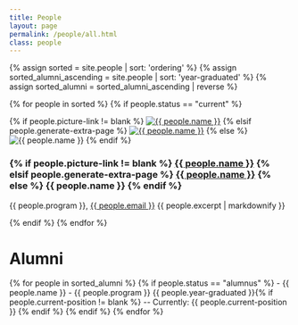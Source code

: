 ```yaml
---
title: People 
layout: page 
permalink: /people/all.html
class: people
---
```


{% assign sorted = site.people | sort: 'ordering' %}
{% assign sorted_alumni_ascending = site.people | sort: 'year-graduated' %}
{% assign sorted_alumni = sorted_alumni_ascending | reverse %}

{% for people in sorted %}
{% if people.status == "current" %}
<div class="flex-container">
<div class="flex-child disappearing">
{% if people.picture-link != blank %}
<a href="{{ people.picture-link }}" target="_blank"><img src="{{ site.baseurl }}{{ people.picture }}" alt="{{ people.name }}" title="{{ people.name }}"></a>
{% elsif people.generate-extra-page %}
<a href="{{ site.baseurl }}{{ people.url }}" target="_blank"><img src="{{ site.baseurl }}{{ people.picture }}" alt="{{ people.name }}" title="{{ people.name }}"></a>
{% else %}
<img src="{{ site.baseurl }}{{ people.picture }}" alt="{{ people.name }}" title="{{ people.name }}">
{% endif %}
</div>
<div class="flex-child">
<h3>
{% if people.picture-link != blank %}
<a href="{{ people.header-link }}" target="_blank">{{ people.name }}</a>
{% elsif people.generate-extra-page %}
<a href="{{ site.baseurl }}{{ people.url }}" target="_blank">{{ people.name }}</a>
{% else %}
{{ people.name }}
{% endif %}
</h3>
<div class="flex-child">
    <p>{{ people.program }}, 
    <a href="mailto:{{ people.email }}">{{ people.email }}</a>
    {{ people.excerpt | markdownify }}</p>
</div>
</div>
</div>
{% endif %}
{% endfor %}

# Alumni
<p>
{% for people in sorted_alumni %}
{% if people.status == "alumnus" %}
    - {{ people.name }} - {{ people.program }} {{ people.year-graduated }}{% if people.current-position != blank %}
    -- Currently: {{ people.current-position }} {% endif %}
{% endif %}
{% endfor %}
<p>


